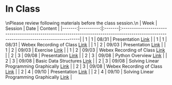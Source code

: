 In Class
============================

\nPlease review following materials before the class session.\n
|   Week |   Session | Date   | Content                                                                                                                                 |
|-------:|----------:|:-------|:----------------------------------------------------------------------------------------------------------------------------------------|
|      1 |         1 | 08/31  | Presentation [Link](https://rpi.box.com/s/ldy9h2bfaz00gek5a9cotyz21sboab95)                                                             |
|      1 |         1 | 08/31  | Webex Recording of Class [Link](https://rensselaer.webex.com/rensselaer/ldr.php?RCID=92a8cf07069043c89c6c7a2fe13d702d)                  |
|      1 |         2 | 09/03  | Presentation [Link](https://rpi.box.com/s/ldy9h2bfaz00gek5a9cotyz21sboab95)                                                             |
|      1 |         2 | 09/03  | Exercise [Link](https://docs.google.com/presentation/d/1J4xgrXKPvZNWhMERysltpCZktmjBXFCAL9Nt5rP2Imw/edit?usp=sharing)                   |
|      1 |         2 | 09/03  | Webex Recording of Class [Link](https://rensselaer.webex.com/rensselaer/ldr.php?RCID=a4765e23f1074bf8a945ac6350835bf4 )                 |
|      2 |         3 | 09/08  | Presentation [Link](https://rpi.box.com/s/ldy9h2bfaz00gek5a9cotyz21sboab95)                                                             |
|      2 |         3 | 09/08  | Python Overview [Link](../notebooks/python-overview)                                                                                    |
|      2 |         3 | 09/08  | Basic Data Structures [Link](../notebooks/datastructures)                                                                               |
|      2 |         3 | 09/08  | Solving Linear Programming Graphically [Link](../notebooks/graphical-max)                                                               |
|      2 |         3 | 09/08  | Webex Recording of Class [Link](https://rensselaer.webex.com/webappng/sites/rensselaer/recording/play/208f58b3a24c428ba50fabf1a16fefff) |
|      2 |         4 | 09/10  | Presentation [Link](https://rpi.box.com/s/ldy9h2bfaz00gek5a9cotyz21sboab95)                                                             |
|      2 |         4 | 09/10  | Solving Linear Programming Graphically [Link](../notebooks/graphical-min)                                                               |
